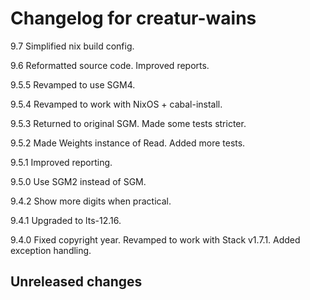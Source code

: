 # Changelog for creatur-wains

9.7   Simplified nix build config.

9.6   Reformatted source code.
      Improved reports.

9.5.5 Revamped to use SGM4.

9.5.4 Revamped to work with NixOS + cabal-install.

9.5.3 Returned to original SGM.
      Made some tests stricter.

9.5.2 Made Weights instance of Read.
      Added more tests.

9.5.1 Improved reporting.

9.5.0 Use SGM2 instead of SGM.

9.4.2 Show more digits when practical.

9.4.1 Upgraded to lts-12.16.

9.4.0 Fixed copyright year.
      Revamped to work with Stack v1.7.1.
      Added exception handling.

## Unreleased changes
